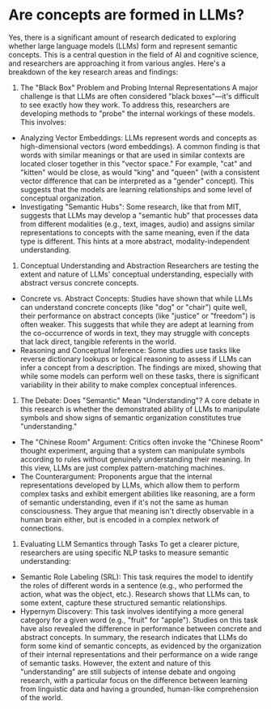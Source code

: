 # Are concepts are formed in LLMs?

Yes, there is a significant amount of research dedicated to exploring whether large language models (LLMs) form and represent semantic concepts. This is a central question in the field of AI and cognitive science, and researchers are approaching it from various angles.
Here's a breakdown of the key research areas and findings:

1. The "Black Box" Problem and Probing Internal Representations
A major challenge is that LLMs are often considered "black boxes"—it's difficult to see exactly how they work. To address this, researchers are developing methods to "probe" the internal workings of these models. This involves:
- Analyzing Vector Embeddings: LLMs represent words and concepts as high-dimensional vectors (word embeddings). A common finding is that words with similar meanings or that are used in similar contexts are located closer together in this "vector space." For example, "cat" and "kitten" would be close, as would "king" and "queen" (with a consistent vector difference that can be interpreted as a "gender" concept). This suggests that the models are learning relationships and some level of conceptual organization.
- Investigating "Semantic Hubs": Some research, like that from MIT, suggests that LLMs may develop a "semantic hub" that processes data from different modalities (e.g., text, images, audio) and assigns similar representations to concepts with the same meaning, even if the data type is different. This hints at a more abstract, modality-independent understanding.
1. Conceptual Understanding and Abstraction
Researchers are testing the extent and nature of LLMs' conceptual understanding, especially with abstract versus concrete concepts.
- Concrete vs. Abstract Concepts: Studies have shown that while LLMs can understand concrete concepts (like "dog" or "chair") quite well, their performance on abstract concepts (like "justice" or "freedom") is often weaker. This suggests that while they are adept at learning from the co-occurrence of words in text, they may struggle with concepts that lack direct, tangible referents in the world.
- Reasoning and Conceptual Inference: Some studies use tasks like reverse dictionary lookups or logical reasoning to assess if LLMs can infer a concept from a description. The findings are mixed, showing that while some models can perform well on these tasks, there is significant variability in their ability to make complex conceptual inferences.
1. The Debate: Does "Semantic" Mean "Understanding"?
A core debate in this research is whether the demonstrated ability of LLMs to manipulate symbols and show signs of semantic organization constitutes true "understanding."
- The "Chinese Room" Argument: Critics often invoke the "Chinese Room" thought experiment, arguing that a system can manipulate symbols according to rules without genuinely understanding their meaning. In this view, LLMs are just complex pattern-matching machines.
- The Counterargument: Proponents argue that the internal representations developed by LLMs, which allow them to perform complex tasks and exhibit emergent abilities like reasoning, are a form of semantic understanding, even if it's not the same as human consciousness. They argue that meaning isn't directly observable in a human brain either, but is encoded in a complex network of connections.
1. Evaluating LLM Semantics through Tasks
To get a clearer picture, researchers are using specific NLP tasks to measure semantic understanding:
- Semantic Role Labeling (SRL): This task requires the model to identify the roles of different words in a sentence (e.g., who performed the action, what was the object, etc.). Research shows that LLMs can, to some extent, capture these structured semantic relationships.
- Hypernym Discovery: This task involves identifying a more general category for a given word (e.g., "fruit" for "apple"). Studies on this task have also revealed the difference in performance between concrete and abstract concepts.
In summary, the research indicates that LLMs do form some kind of semantic concepts, as evidenced by the organization of their internal representations and their performance on a wide range of semantic tasks. However, the extent and nature of this "understanding" are still subjects of intense debate and ongoing research, with a particular focus on the difference between learning from linguistic data and having a grounded, human-like comprehension of the world.